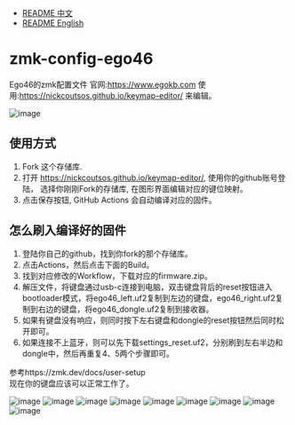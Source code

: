 - [README 中文](./README-ZH.md)
- [README English](./README.md)

# zmk-config-ego46
Ego46的zmk配置文件
官网:https://www.egokb.com
使用:https://nickcoutsos.github.io/keymap-editor/ 来编辑。

![image](./pic/p2.jpg)

## 使用方式

1. Fork 这个存储库.
2. 打开 https://nickcoutsos.github.io/keymap-editor/, 使用你的github账号登陆， 选择你刚刚Fork的存储库, 在图形界面编辑对应的键位映射。
3. 点击保存按钮, GitHub Actions 会自动编译对应的固件。

## 怎么刷入编译好的固件

1. 登陆你自己的github，找到你fork的那个存储库。
2. 点击Actions，然后点击下面的Build。
3. 找到对应修改的Workflow，下载对应的firmware.zip。
4. 解压文件，将键盘通过usb-c连接到电脑，双击键盘背后的reset按钮进入bootloader模式，将ego46_left.uf2复制到左边的键盘，ego46_right.uf2复制到右边的键盘，将ego46_dongle.uf2复制到接收器。
5. 如果有键盘没有响应，则同时按下左右键盘和dongle的reset按钮然后同时松开即可。
6. 如果连接不上蓝牙，则可以先下载settings_reset.uf2，分别刷到左右半边和dongle中，然后再重复4、5两个步骤即可。

参考https://zmk.dev/docs/user-setup  
现在你的键盘应该可以正常工作了。

![image](./pic/p2.jpg)
![image](./pic/p3.jpg)
![image](./pic/p4.jpg)
![image](./pic/p5.jpg)
![image](./pic/p6.jpg)
![image](./pic/p7.jpg)
![image](./pic/p8.jpg)
![image](./pic/p9.jpg)
![image](./pic/p10.jpg)
